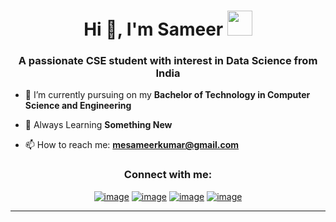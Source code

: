 <h1 align="center">Hi 👋, I'm Sameer <img height="40" src="https://emoji.gg/assets/emoji/7333-parrotdance.gif"></h1>
<h3 align="center">A passionate CSE student with interest in Data Science  from India</h3>

- 🔭 I’m currently pursuing on my **Bachelor of Technology in Computer Science and Engineering**

- 🌱 Always Learning **Something New**

- 📫 How to reach me: **mesameerkumar@gmail.com**


<h3 align="center">Connect with me:</h3>
<div align="center">

[![image](https://img.shields.io/badge/LinkedIn-0077B5?style=for-the-badge&logo=linkedin&logoColor=white)](https://www.linkedin.com/in/sameer-kumar-275796204/)
[![image](https://img.shields.io/badge/Instagram-E4405F?style=for-the-badge&logo=instagram&logoColor=white)](https://www.instagram.com/imsameeerkumar/)
[![image](https://img.shields.io/badge/Twitter-1DA1F2?style=for-the-badge&logo=twitter&logoColor=white)](https://twitter.com/imchillychicken)
[![image](https://img.shields.io/badge/Gmail-D14836?style=for-the-badge&logo=gmail&logoColor=white)](mailto:mesameerkumar@gmail.com)
  
</div>


------

